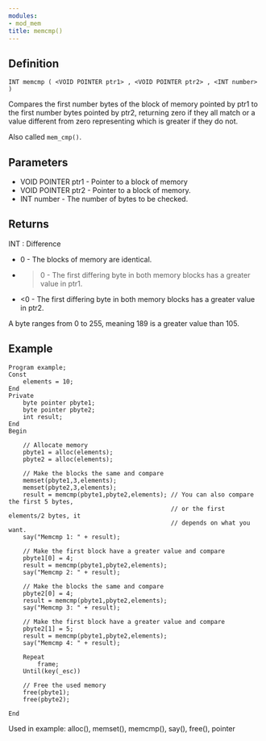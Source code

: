 ```yaml
---
modules:
- mod_mem
title: memcmp()
---
```


## Definition

    INT memcmp ( <VOID POINTER ptr1> , <VOID POINTER ptr2> , <INT number> )

Compares the first number bytes of the block of memory pointed by ptr1 to the first number bytes pointed by ptr2, returning zero if they all match or a value different from zero representing which is greater if they do not.

Also called `mem_cmp()`.

## Parameters

- VOID POINTER ptr1 - Pointer to a block of memory
- VOID POINTER ptr2 - Pointer to a block of memory.
- INT number  - The number of bytes to be checked.

## Returns

INT : Difference
- 0   - The blocks of memory are identical.
- >0  - The first differing byte in both memory blocks has a greater value in ptr1.
- <0  - The first differing byte in both memory blocks has a greater value in ptr2.

A byte ranges from 0 to 255, meaning 189 is a greater value than 105.

## Example

```
Program example;
Const
    elements = 10;
End
Private
    byte pointer pbyte1;
    byte pointer pbyte2;
    int result;
End
Begin

    // Allocate memory
    pbyte1 = alloc(elements);
    pbyte2 = alloc(elements);

    // Make the blocks the same and compare
    memset(pbyte1,3,elements);
    memset(pbyte2,3,elements);
    result = memcmp(pbyte1,pbyte2,elements); // You can also compare the first 5 bytes,
                                             // or the first elements/2 bytes, it
                                             // depends on what you want.
    say("Memcmp 1: " + result);

    // Make the first block have a greater value and compare
    pbyte1[0] = 4;
    result = memcmp(pbyte1,pbyte2,elements);
    say("Memcmp 2: " + result);

    // Make the blocks the same and compare
    pbyte2[0] = 4;
    result = memcmp(pbyte1,pbyte2,elements);
    say("Memcmp 3: " + result);

    // Make the first block have a greater value and compare
    pbyte2[1] = 5;
    result = memcmp(pbyte1,pbyte2,elements);
    say("Memcmp 4: " + result);

    Repeat
        frame;
    Until(key(_esc))

    // Free the used memory
    free(pbyte1);
    free(pbyte2);

End
```

Used in example: alloc(), memset(), memcmp(), say(), free(), pointer
